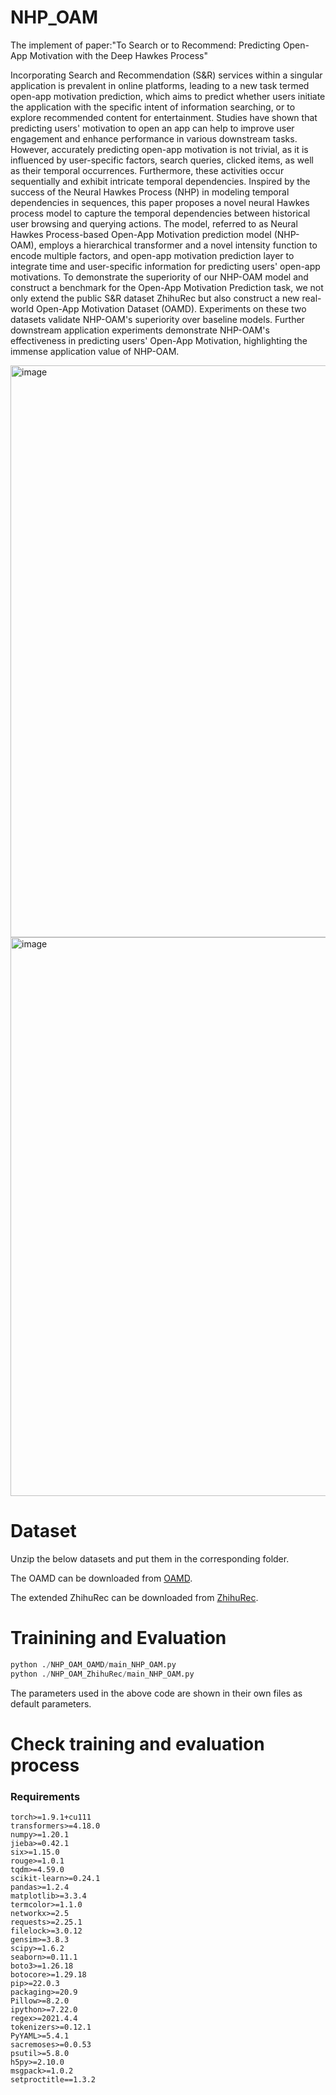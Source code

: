 # NHP_OAM
The implement of paper:"To Search or to Recommend: Predicting Open-App Motivation with the Deep Hawkes Process"

Incorporating Search and Recommendation (S&R) services within a singular application is prevalent in online platforms, leading to a new task termed open-app motivation prediction, which aims to predict whether users initiate the application with the specific intent of information searching, or to explore recommended content for entertainment. Studies have shown that predicting users' motivation to open an app can help to improve user engagement and enhance performance in various downstream tasks. However, accurately predicting open-app motivation is not trivial, as it is influenced by user-specific factors, search queries, clicked items, as well as their temporal occurrences. Furthermore, these activities occur sequentially and exhibit intricate temporal dependencies. Inspired by the success of the Neural Hawkes Process (NHP) in modeling temporal dependencies in sequences, this paper proposes a novel neural Hawkes process model to capture the temporal dependencies between historical user browsing and querying actions. The model, referred to as Neural Hawkes Process-based Open-App Motivation prediction model (NHP-OAM), employs a hierarchical transformer and a novel intensity function to encode multiple factors, and open-app motivation prediction layer to integrate time and user-specific information for predicting users' open-app motivations. To demonstrate the superiority of our NHP-OAM model and construct a benchmark for the Open-App Motivation Prediction task, we not only extend the public S\&R dataset ZhihuRec but also construct a new real-world Open-App Motivation Dataset (OAMD). Experiments on these two datasets validate NHP-OAM's superiority over baseline models. Further downstream application experiments demonstrate NHP-OAM's effectiveness in predicting users' Open-App Motivation, highlighting the immense application value of NHP-OAM.

<img width="915" alt="image" src="https://github.com/Jeryi-Sun/NHP_OAM/assets/51322811/23a1d5e2-34df-4307-bfc6-09356a766c3f">
<img width="894" alt="image" src="https://github.com/Jeryi-Sun/NHP_OAM/assets/51322811/b37d014d-4036-4ae1-8611-1d34d12a8656">

# Dataset

Unzip the below datasets and put them in the corresponding folder.

The OAMD can be downloaded from [OAMD](https://drive.google.com/file/d/1BdHl_vTVReMTJCNHcsIXQF5lTemEDmml/view?usp=drive_link).

The extended ZhihuRec can be downloaded from  [ZhihuRec](https://drive.google.com/file/d/1GIRgLYPfcMeIAjnQ7F9I-ZsQP3GfBcuS/view?usp=drive_link).

# Trainining and Evaluation
```python
python ./NHP_OAM_OAMD/main_NHP_OAM.py
python ./NHP_OAM_ZhihuRec/main_NHP_OAM.py
```
The parameters used in the above code are shown in their own files as default parameters.


# Check training and evaluation process
### Requirements
```
torch>=1.9.1+cu111
transformers>=4.18.0
numpy>=1.20.1
jieba>=0.42.1
six>=1.15.0
rouge>=1.0.1
tqdm>=4.59.0
scikit-learn>=0.24.1
pandas>=1.2.4
matplotlib>=3.3.4
termcolor>=1.1.0
networkx>=2.5
requests>=2.25.1
filelock>=3.0.12
gensim>=3.8.3
scipy>=1.6.2
seaborn>=0.11.1
boto3>=1.26.18
botocore>=1.29.18
pip>=22.0.3
packaging>=20.9
Pillow>=8.2.0
ipython>=7.22.0
regex>=2021.4.4
tokenizers>=0.12.1
PyYAML>=5.4.1
sacremoses>=0.0.53
psutil>=5.8.0
h5py>=2.10.0
msgpack>=1.0.2
setproctitle==1.3.2
```
